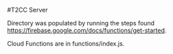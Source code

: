 #T2CC Server

Directory was populated by running the steps found https://firebase.google.com/docs/functions/get-started.

Cloud Functions are in functions/index.js.